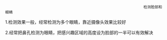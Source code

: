                                                                   检测脸部和眼睛

1.检测效果一般，经常检测为多个眼睛，靠近摄像头效果比较好

2.经常把鼻孔检测为眼睛，把感兴趣区域的高度设为脸部的一半可以有效解决
